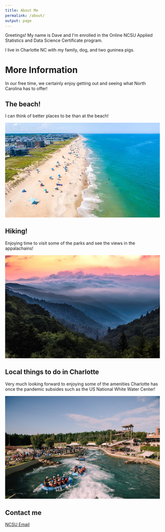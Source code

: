 ```yaml
---
title: About Me
permalink: /about/
output: page
---
```


 Greetings!  My name is Dave and I'm enrolled in the Online NCSU Applied Statistics and Data Science Certificate program.

I live in Charlotte NC with my family, dog, and two guninea pigs.

# More Information 

In our free time, we certainly enjoy getting out and seeing what North Carolina has to offer!

## The beach!

I can think of better places to be than at the beach!

![OBX](/images/OBX.webp)

## Hiking!

Enjoying time to visit some of the parks and see the views in the appalachains!

![Hiking](/images/Mountains.jpg)

## Local things to do in Charlotte

Very much looking forward to enjoying some of the amenities Charlotte has once the pandemic subsides such as the US National White Water Center!

![Rafting](/images/whitewater.jpg)

## Contact me

[NCSU Email](dberger2@NCSU.edu)
